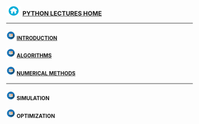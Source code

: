 
### <img src = "sample/home.png" width="40" height="25" /> [PYTHON LECTURES HOME](https://datafiction.github.io/)

------------------------

#### <img src = "sample/lecture.png" width="25" height="25" /> [INTRODUCTION](intro.MD)

#### <img src = "sample/lecture.png" width="25" height="25" /> [ALGORITHMS](algorithm.MD)

#### <img src = "sample/lecture.png" width="25" height="25" /> [NUMERICAL METHODS](numerical.MD)

-------------------

#### <img src = "sample/lecture.png" width="25" height="25" /> SIMULATION 

#### <img src = "sample/lecture.png" width="25" height="25" /> OPTIMIZATION

